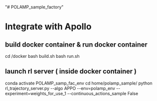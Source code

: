 "# POLAMP_sample_factory" 
# Integrate with Apollo 
## build docker container & run docker container
cd /docker
bash build.sh
bash run.sh
## launch rl server ( inside docker container )
conda activate POLAMP_samp_fac_env
cd home/polamp_sample/
python rl_trajectory_server.py --algo APPO --env=polamp_env --experiment=weights_for_use_1 --continuous_actions_sample False
